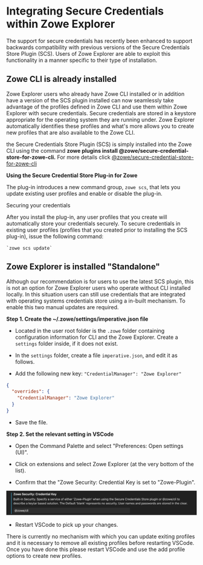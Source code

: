 # Integrating Secure Credentials within Zowe Explorer

The support for secure credentials has recently been enhanced to support backwards compatibility with previous versions of the Secure Credentials Store Plugin (SCS). Users of Zowe Explorer are able to exploit this functionality in a manner specific to their type of installation.

## Zowe CLI is already installed

Zowe Explorer users who already have Zowe CLI installed or in addition have a version of the SCS plugin installed can now seamlessly take advantage of the profiles defined in Zowe CLI and use them within Zowe Explorer with secure credentials.
Secure credentials are stored in a keystore appropriate for the operating system they are running under. Zowe Explorer automatically identifies these profiles and what's more allows you to create new profiles that are also available to the Zowe CLI.

the Secure Credentials Store Plugin (SCS) is simply installed into the Zowe CLI using the command **zowe plugins install @zowe/secure-credential-store-for-zowe-cli.** For more details click [@zowe/secure-credential-store-for-zowe-cli](https://www.npmjs.com/package/@zowe/secure-credential-store-for-zowe-cli)

**Using the Secure Credential Store Plug-in for Zowe**

The plug-in introduces a new command group, `zowe scs`, that lets you update existing user profiles and enable or disable the plug-in.

Securing your credentials

After you install the plug-in, any user profiles that you create will automatically store your credentials securely.
To secure credentials in existing user profiles (profiles that you created prior to installing the SCS plug-in), issue the following command:

    `zowe scs update`

## Zowe Explorer is installed "Standalone"

Although our recommendation is for users to use the latest SCS plugin, this is not an option for Zowe Explorer users who operate without CLI installed locally. In this situation users can still use credentials that are integrated with operating systems credentials store using a in-built mechanism. To enable this two manual updates are required.

**Step 1. Create the ~/.zowe/settings/imperative.json file**

- Located in the user root folder is the `.zowe` folder containing configuration information for CLI and the Zowe Explorer. Create a `settings` folder inside, if it does not exist.

- In the `settings` folder, create a file `imperative.json`, and edit it as follows.

- Add the following new key: `"CredentialManager": "Zowe Explorer"`

```json
{
  "overrides": {
    "CredentialManager": "Zowe Explorer"
  }
}
```

- Save the file.

**Step 2. Set the relevant setting in VSCode**

- Open the Command Palette and select "Preferences: Open settings (UI)".

- Click on extensions and select Zowe Explorer (at the very bottom of the list).

- Confirm that the "Zowe Security: Credential Key is set to "Zowe-Plugin".

<img src="images/ZE-Settings.jpg" width="975">

- Restart VSCode to pick up your changes.

There is currently no mechanism with which you can update exiting profiles and it is necessary to remove all existing profiles before restarting VSCode. Once you have done this please restart VSCode and use the add profile options to create new profiles.

